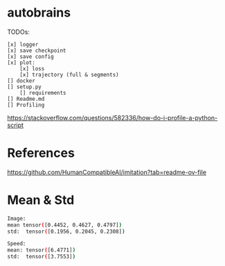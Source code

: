 # autobrains

TODOs:

    [x] logger
    [x] save checkpoint
    [x] save config
    [x] plot: 
        [x] loss 
        [x] trajectory (full & segments)
    [] docker
    [] setup.py
        [] requirements
    [] Readme.md
    [] Profiling


https://stackoverflow.com/questions/582336/how-do-i-profile-a-python-script


# References
https://github.com/HumanCompatibleAI/imitation?tab=readme-ov-file

# Mean & Std

```bash
Image:
mean tensor([0.4452, 0.4627, 0.4797]) 
std:  tensor([0.1956, 0.2045, 0.2308])

Speed:
mean: tensor([6.4771]) 
std:  tensor([3.7553])
```